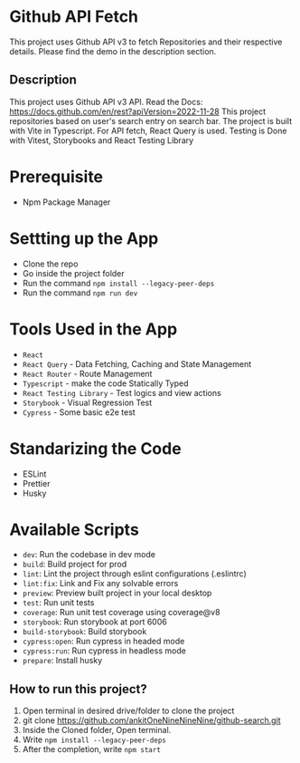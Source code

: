 # Github API Fetch

This project uses Github API v3 to fetch Repositories and their respective details. Please find the demo in the description section.

## Description

This project uses Github API v3 API. Read the Docs: https://docs.github.com/en/rest?apiVersion=2022-11-28
This project repositories based on user's search entry on search bar.
The project is built with Vite in Typescript.
For API fetch, React Query is used.
Testing is Done with Vitest, Storybooks and React Testing Library

# Prerequisite

- Npm Package Manager

# Settting up the App

- Clone the repo
- Go inside the project folder
- Run the command `npm install --legacy-peer-deps`
- Run the command `npm run dev`

# Tools Used in the App

- `React`
- `React Query` - Data Fetching, Caching and State Management
- `React Router` - Route Management
- `Typescript` - make the code Statically Typed
- `React Testing Library` - Test logics and view actions
- `Storybook` - Visual Regression Test
- `Cypress` - Some basic e2e test

# Standarizing the Code

- ESLint
- Prettier
- Husky

# Available Scripts

- `dev`: Run the codebase in dev mode
- `build`: Build project for prod
- `lint`: Lint the project through eslint configurations (.eslintrc)
- `lint:fix`: Link and Fix any solvable errors
- `preview`: Preview built project in your local desktop
- `test`: Run unit tests
- `coverage`: Run unit test coverage using coverage@v8
- `storybook`: Run storybook at port 6006
- `build-storybook`: Build storybook
- `cypress:open`: Run cypress in headed mode
- `cypress:run`: Run cypress in headless mode
- `prepare`: Install husky

## How to run this project?

1. Open terminal in desired drive/folder to clone the project
2. git clone https://github.com/ankitOneNineNineNine/github-search.git
3. Inside the Cloned folder, Open terminal.
4. Write `npm install --legacy-peer-deps`
5. After the completion, write `npm start`
